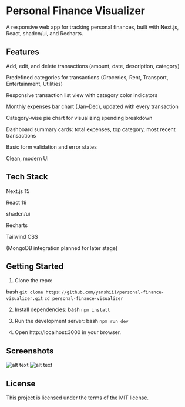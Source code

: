 # Personal Finance Visualizer
A responsive web app for tracking personal finances, built with Next.js, React, shadcn/ui, and Recharts.

## Features
Add, edit, and delete transactions (amount, date, description, category)

Predefined categories for transactions (Groceries, Rent, Transport, Entertainment, Utilities)

Responsive transaction list view with category color indicators

Monthly expenses bar chart (Jan–Dec), updated with every transaction

Category-wise pie chart for visualizing spending breakdown

Dashboard summary cards: total expenses, top category, most recent transactions

Basic form validation and error states

Clean, modern UI 

## Tech Stack
Next.js 15

React 19

shadcn/ui

Recharts

Tailwind CSS

(MongoDB integration planned for later stage)

## Getting Started
1. Clone the repo:

bash
```git clone https://github.com/yanshiii/personal-finance-visualizer.git```
```cd personal-finance-visualizer```

2. Install dependencies:
bash
```npm install```

3. Run the development server:
bash
```npm run dev```

4. Open http://localhost:3000 in your browser.

## Screenshots
![alt text](image.png)
![alt text](image-1.png)

## License
This project is licensed under the terms of the MIT license.

